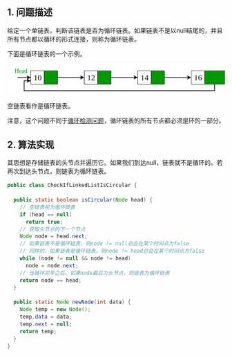 ## 1. 问题描述

给定一个单链表，判断该链表是否为循环链表。如果链表不是以null结尾的，并且所有节点都以循环的形式连接，则称为循环链表。

下面是循环链表的一个示例。

<img src="../assets/CheckIfLinkedList_IsCircular.png">

空链表看作是循环链表。

注意，这个问题不同于[循环检测问题](FindLengthOfCycle_InLinkedList.md)，循环链表的所有节点都必须是环的一部分。

## 2. 算法实现

其思想是存储链表的头节点并遍历它。如果我们到达null，链表就不是循环的。若再次到达头节点，则链表为循环链表。

```java
public class CheckIfLinkedListIsCircular {

  public static boolean isCircular(Node head) {
    // 空链表视为循环链表
    if (head == null)
      return true;
    // 获取头节点的下一个节点
    Node node = head.next;
    // 如果链表不是循环链表，则node != null总会在某个时间点为false
    // 同样的，如果链表是循环链表，则node != head总会在某个时间点为false
    while (node != null && node != head)
      node = node.next;
    // 当循环完毕之后，如果node最后为头节点，则链表为循环链表
    return node == head;
  }

  public static Node newNode(int data) {
    Node temp = new Node();
    temp.data = data;
    temp.next = null;
    return temp;
  }
}
```